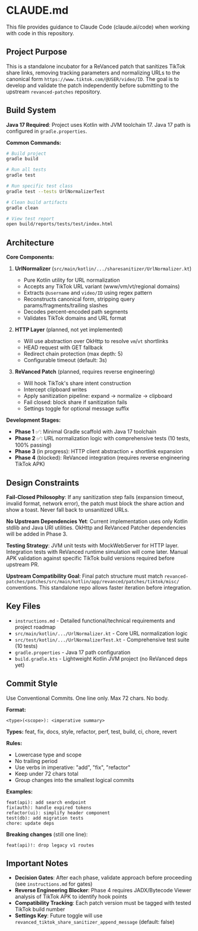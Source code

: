 # CLAUDE.md

This file provides guidance to Claude Code (claude.ai/code) when working with code in this repository.

## Project Purpose

This is a standalone incubator for a ReVanced patch that sanitizes TikTok share links, removing tracking parameters and normalizing URLs to the canonical form `https://www.tiktok.com/@USER/video/ID`. The goal is to develop and validate the patch independently before submitting to the upstream `revanced-patches` repository.

## Build System

**Java 17 Required**: Project uses Kotlin with JVM toolchain 17. Java 17 path is configured in `gradle.properties`.

**Common Commands:**
```bash
# Build project
gradle build

# Run all tests
gradle test

# Run specific test class
gradle test --tests UrlNormalizerTest

# Clean build artifacts
gradle clean

# View test report
open build/reports/tests/test/index.html
```

## Architecture

**Core Components:**

1. **UrlNormalizer** (`src/main/kotlin/.../sharesanitizer/UrlNormalizer.kt`)
   - Pure Kotlin utility for URL normalization
   - Accepts any TikTok URL variant (www/vm/vt/regional domains)
   - Extracts `@username` and `video/ID` using regex pattern
   - Reconstructs canonical form, stripping query params/fragments/trailing slashes
   - Decodes percent-encoded path segments
   - Validates TikTok domains and URL format

2. **HTTP Layer** (planned, not yet implemented)
   - Will use abstraction over OkHttp to resolve `vm`/`vt` shortlinks
   - HEAD request with GET fallback
   - Redirect chain protection (max depth: 5)
   - Configurable timeout (default: 3s)

3. **ReVanced Patch** (planned, requires reverse engineering)
   - Will hook TikTok's share intent construction
   - Intercept clipboard writes
   - Apply sanitization pipeline: expand → normalize → clipboard
   - Fail closed: block share if sanitization fails
   - Settings toggle for optional message suffix

**Development Stages:**

- **Phase 1** ✅: Minimal Gradle scaffold with Java 17 toolchain
- **Phase 2** ✅: URL normalization logic with comprehensive tests (10 tests, 100% passing)
- **Phase 3** (in progress): HTTP client abstraction + shortlink expansion
- **Phase 4** (blocked): ReVanced integration (requires reverse engineering TikTok APK)

## Design Constraints

**Fail-Closed Philosophy**: If any sanitization step fails (expansion timeout, invalid format, network error), the patch must block the share action and show a toast. Never fall back to unsanitized URLs.

**No Upstream Dependencies Yet**: Current implementation uses only Kotlin stdlib and Java URI utilities. OkHttp and ReVanced Patcher dependencies will be added in Phase 3.

**Testing Strategy**: JVM unit tests with MockWebServer for HTTP layer. Integration tests with ReVanced runtime simulation will come later. Manual APK validation against specific TikTok build versions required before upstream PR.

**Upstream Compatibility Goal**: Final patch structure must match `revanced-patches/patches/src/main/kotlin/app/revanced/patches/tiktok/misc/` conventions. This standalone repo allows faster iteration before integration.

## Key Files

- `instructions.md` - Detailed functional/technical requirements and project roadmap
- `src/main/kotlin/.../UrlNormalizer.kt` - Core URL normalization logic
- `src/test/kotlin/.../UrlNormalizerTest.kt` - Comprehensive test suite (10 tests)
- `gradle.properties` - Java 17 path configuration
- `build.gradle.kts` - Lightweight Kotlin JVM project (no ReVanced deps yet)

## Commit Style

Use Conventional Commits. One line only. Max 72 chars. No body.

**Format:**
```
<type>(<scope>): <imperative summary>
```

**Types:** feat, fix, docs, style, refactor, perf, test, build, ci, chore, revert

**Rules:**
- Lowercase type and scope
- No trailing period
- Use verbs in imperative: "add", "fix", "refactor"
- Keep under 72 chars total
- Group changes into the smallest logical commits

**Examples:**
```
feat(api): add search endpoint
fix(auth): handle expired tokens
refactor(ui): simplify header component
test(db): add migration tests
chore: update deps
```

**Breaking changes** (still one line):
```
feat(api)!: drop legacy v1 routes
```

## Important Notes

- **Decision Gates**: After each phase, validate approach before proceeding (see `instructions.md` for gates)
- **Reverse Engineering Blocker**: Phase 4 requires JADX/Bytecode Viewer analysis of TikTok APK to identify hook points
- **Compatibility Tracking**: Each patch version must be tagged with tested TikTok build number
- **Settings Key**: Future toggle will use `revanced_tiktok_share_sanitizer_append_message` (default: false)
